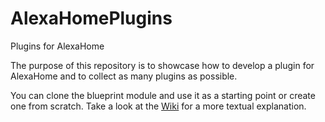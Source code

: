 # AlexaHomePlugins
Plugins for AlexaHome


The purpose of this repository is to showcase how to develop a plugin for AlexaHome and to collect as many plugins as possible.

You can clone the blueprint module and use it as a starting point or create one from scratch.
Take a look at the [Wiki](https://github.com/Appyx/AlexaHome/wiki) for a more textual explanation.

